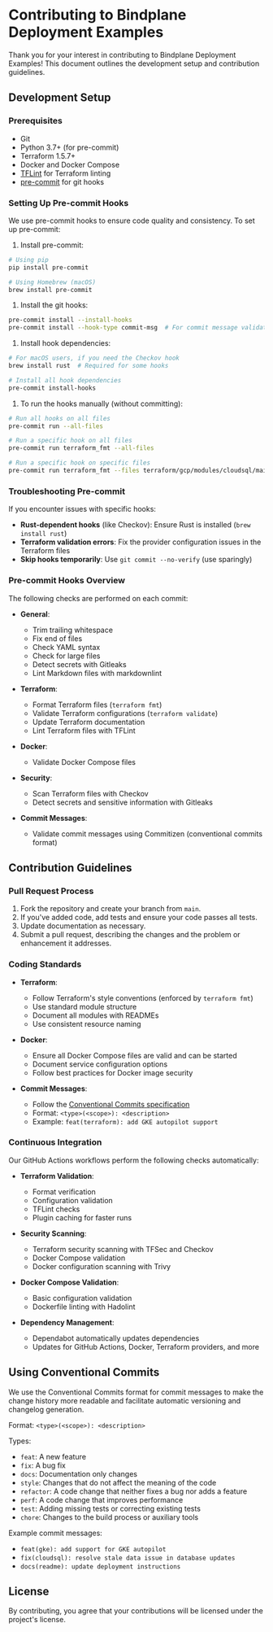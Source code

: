 # Contributing to Bindplane Deployment Examples

Thank you for your interest in contributing to Bindplane Deployment Examples!
This document outlines the development setup and contribution guidelines.

## Development Setup

### Prerequisites

- Git
- Python 3.7+ (for pre-commit)
- Terraform 1.5.7+
- Docker and Docker Compose
- [TFLint](https://github.com/terraform-linters/tflint) for Terraform linting
- [pre-commit](https://pre-commit.com/) for git hooks

### Setting Up Pre-commit Hooks

We use pre-commit hooks to ensure code quality and consistency. To set up pre-commit:

1. Install pre-commit:

```bash
# Using pip
pip install pre-commit

# Using Homebrew (macOS)
brew install pre-commit
```

1. Install the git hooks:

```bash
pre-commit install --install-hooks
pre-commit install --hook-type commit-msg  # For commit message validation
```

1. Install hook dependencies:

```bash
# For macOS users, if you need the Checkov hook
brew install rust  # Required for some hooks

# Install all hook dependencies
pre-commit install-hooks
```

1. To run the hooks manually (without committing):

```bash
# Run all hooks on all files
pre-commit run --all-files

# Run a specific hook on all files
pre-commit run terraform_fmt --all-files

# Run a specific hook on specific files
pre-commit run terraform_fmt --files terraform/gcp/modules/cloudsql/main.tf
```

### Troubleshooting Pre-commit

If you encounter issues with specific hooks:

- **Rust-dependent hooks** (like Checkov): Ensure Rust is installed (`brew install rust`)
- **Terraform validation errors**: Fix the provider configuration issues in the Terraform files
- **Skip hooks temporarily**: Use `git commit --no-verify` (use sparingly)

### Pre-commit Hooks Overview

The following checks are performed on each commit:

- **General**:

  - Trim trailing whitespace
  - Fix end of files
  - Check YAML syntax
  - Check for large files
  - Detect secrets with Gitleaks
  - Lint Markdown files with markdownlint

- **Terraform**:

  - Format Terraform files (`terraform fmt`)
  - Validate Terraform configurations (`terraform validate`)
  - Update Terraform documentation
  - Lint Terraform files with TFLint

- **Docker**:

  - Validate Docker Compose files

- **Security**:

  - Scan Terraform files with Checkov
  - Detect secrets and sensitive information with Gitleaks

- **Commit Messages**:
  - Validate commit messages using Commitizen (conventional commits format)

## Contribution Guidelines

### Pull Request Process

1. Fork the repository and create your branch from `main`.
2. If you've added code, add tests and ensure your code passes all tests.
3. Update documentation as necessary.
4. Submit a pull request, describing the changes and the problem or enhancement it addresses.

### Coding Standards

- **Terraform**:

  - Follow Terraform's style conventions (enforced by `terraform fmt`)
  - Use standard module structure
  - Document all modules with READMEs
  - Use consistent resource naming

- **Docker**:

  - Ensure all Docker Compose files are valid and can be started
  - Document service configuration options
  - Follow best practices for Docker image security

- **Commit Messages**:
  - Follow the [Conventional Commits specification](https://www.conventionalcommits.org/)
  - Format: `<type>(<scope>): <description>`
  - Example: `feat(terraform): add GKE autopilot support`

### Continuous Integration

Our GitHub Actions workflows perform the following checks automatically:

- **Terraform Validation**:

  - Format verification
  - Configuration validation
  - TFLint checks
  - Plugin caching for faster runs

- **Security Scanning**:

  - Terraform security scanning with TFSec and Checkov
  - Docker Compose validation
  - Docker configuration scanning with Trivy

- **Docker Compose Validation**:

  - Basic configuration validation
  - Dockerfile linting with Hadolint

- **Dependency Management**:
  - Dependabot automatically updates dependencies
  - Updates for GitHub Actions, Docker, Terraform providers, and more

## Using Conventional Commits

We use the Conventional Commits format for commit messages to make the change
history more readable and facilitate automatic versioning and changelog generation.

Format: `<type>(<scope>): <description>`

Types:

- `feat`: A new feature
- `fix`: A bug fix
- `docs`: Documentation only changes
- `style`: Changes that do not affect the meaning of the code
- `refactor`: A code change that neither fixes a bug nor adds a feature
- `perf`: A code change that improves performance
- `test`: Adding missing tests or correcting existing tests
- `chore`: Changes to the build process or auxiliary tools

Example commit messages:

- `feat(gke): add support for GKE autopilot`
- `fix(cloudsql): resolve stale data issue in database updates`
- `docs(readme): update deployment instructions`

## License

By contributing, you agree that your contributions will be licensed under the project's license.
